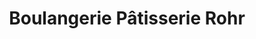 ---
title: "Boulangerie Pâtisserie Rohr"
url: /enchenberg/boulangerie-patisserie-rohr/
shop: boulangerie
---